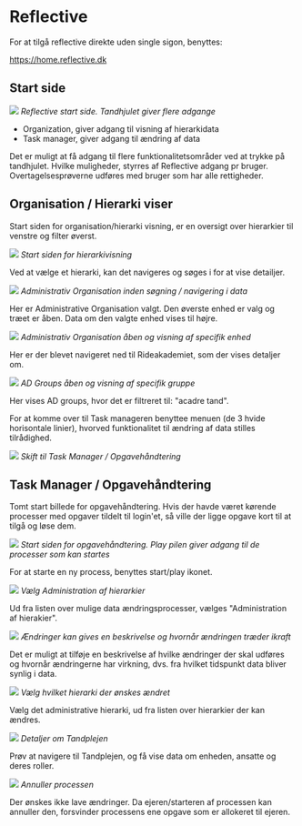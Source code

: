 # Reflective

For at tilgå reflective direkte uden single sigon, benyttes:

https://home.reflective.dk

## Start side

![](./landing.png)
*Reflective start side. Tandhjulet giver flere adgange*

 - Organization, giver adgang til visning af hierarkidata
 - Task manager, giver adgang til ændring af data

Det er muligt at få adgang til flere funktionalitetsområder ved at trykke på
tandhjulet. Hvilke muligheder, styrres af Reflective adgang pr bruger.
Overtagelsesprøverne udføres med bruger som har alle rettigheder.

## Organisation / Hierarki viser

Start siden for organisation/hierarki visning, er en oversigt over hierarkier
til venstre og filter øverst.

![](./hier1.png)
*Start siden for hierarkivisning*

Ved at vælge et hierarki, kan det navigeres og søges i for at vise detailjer.

![](./hier2.png)
*Administrativ Organisation inden søgning / navigering i data*

Her er Administrative Organisation valgt. Den øverste enhed er valg og træet er
åben. Data om den valgte enhed vises til højre.

![](./hier3.png)
*Administrativ Organisation åben og visning af specifik enhed*

Her er der blevet navigeret ned til Rideakademiet, som der vises detaljer om.

![](./hier4.png)
*AD Groups åben og visning af specifik gruppe*

Her vises AD groups, hvor det er filtreret til: "acadre tand".

For at komme over til Task manageren benyttee menuen (de 3 hvide horisontale
linier), hvorved funktionalitet til ændring af data stilles tilrådighed.

![](./app-menu.png)
*Skift til Task Manager / Opgavehåndtering*

## Task Manager / Opgavehåndtering

Tomt start billede for opgavehåndtering. Hvis der havde været kørende processer
med opgaver tildelt til login'et, så ville der ligge opgave kort til at tilgå
og løse dem.

![](./task-arrow.png)
*Start siden for opgavehåndtering. Play pilen giver adgang til de processer som kan startes*

For at starte en ny process, benyttes start/play ikonet.

![](./task-unit-admin.png)
*Vælg Administration af hierarkier*

Ud fra listen over mulige data ændringsprocesser, vælges "Administration af
hierakier".

![](./task-valid-time.png)
*Ændringer kan gives en beskrivelse og hvornår ændringen træder ikraft*

Det er muligt at tilføje en beskrivelse af hvilke ændringer der skal udføres og
hvornår ændringerne har virkning, dvs. fra hvilket tidspunkt data bliver synlig
i data.

![](./task-hier.png)
*Vælg hvilket hierarki der ønskes ændret*

Vælg det administrative hierarki, ud fra listen over hierarkier der kan ændres.

![](./task-details.png)
*Detaljer om Tandplejen*

Prøv at navigere til Tandplejen, og få vise data om enheden, ansatte og deres
roller.

![](./task-annuller.png)
*Annuller processen*

Der ønskes ikke lave ændringer. Da ejeren/starteren af processen kan annuller
den, forsvinder processens ene opgave som er allokeret til ejeren.
